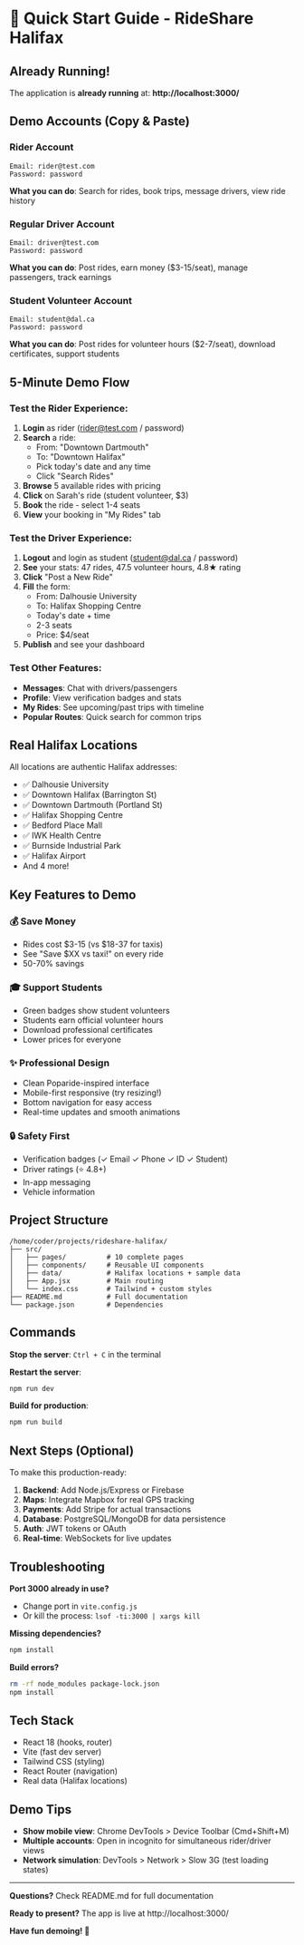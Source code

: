# 🚀 Quick Start Guide - RideShare Halifax

## Already Running!

The application is **already running** at:
**http://localhost:3000/**

## Demo Accounts (Copy & Paste)

### Rider Account
```
Email: rider@test.com
Password: password
```
**What you can do**: Search for rides, book trips, message drivers, view ride history

### Regular Driver Account
```
Email: driver@test.com
Password: password
```
**What you can do**: Post rides, earn money ($3-15/seat), manage passengers, track earnings

### Student Volunteer Account
```
Email: student@dal.ca
Password: password
```
**What you can do**: Post rides for volunteer hours ($2-7/seat), download certificates, support students

## 5-Minute Demo Flow

### Test the Rider Experience:

1. **Login** as rider (rider@test.com / password)
2. **Search** a ride:
   - From: "Downtown Dartmouth"
   - To: "Downtown Halifax"
   - Pick today's date and any time
   - Click "Search Rides"
3. **Browse** 5 available rides with pricing
4. **Click** on Sarah's ride (student volunteer, $3)
5. **Book** the ride - select 1-4 seats
6. **View** your booking in "My Rides" tab

### Test the Driver Experience:

1. **Logout** and login as student (student@dal.ca / password)
2. **See** your stats: 47 rides, 47.5 volunteer hours, 4.8★ rating
3. **Click** "Post a New Ride"
4. **Fill** the form:
   - From: Dalhousie University
   - To: Halifax Shopping Centre
   - Today's date + time
   - 2-3 seats
   - Price: $4/seat
5. **Publish** and see your dashboard

### Test Other Features:

- **Messages**: Chat with drivers/passengers
- **Profile**: View verification badges and stats
- **My Rides**: See upcoming/past trips with timeline
- **Popular Routes**: Quick search for common trips

## Real Halifax Locations

All locations are authentic Halifax addresses:
- ✅ Dalhousie University
- ✅ Downtown Halifax (Barrington St)
- ✅ Downtown Dartmouth (Portland St)
- ✅ Halifax Shopping Centre
- ✅ Bedford Place Mall
- ✅ IWK Health Centre
- ✅ Burnside Industrial Park
- ✅ Halifax Airport
- And 4 more!

## Key Features to Demo

### 💰 Save Money
- Rides cost $3-15 (vs $18-37 for taxis)
- See "Save $XX vs taxi!" on every ride
- 50-70% savings

### 🎓 Support Students
- Green badges show student volunteers
- Students earn official volunteer hours
- Download professional certificates
- Lower prices for everyone

### ✨ Professional Design
- Clean Poparide-inspired interface
- Mobile-first responsive (try resizing!)
- Bottom navigation for easy access
- Real-time updates and smooth animations

### 🔒 Safety First
- Verification badges (✓ Email ✓ Phone ✓ ID ✓ Student)
- Driver ratings (⭐ 4.8+)
- In-app messaging
- Vehicle information

## Project Structure

```
/home/coder/projects/rideshare-halifax/
├── src/
│   ├── pages/          # 10 complete pages
│   ├── components/     # Reusable UI components
│   ├── data/           # Halifax locations + sample data
│   ├── App.jsx         # Main routing
│   └── index.css       # Tailwind + custom styles
├── README.md           # Full documentation
└── package.json        # Dependencies
```

## Commands

**Stop the server**: `Ctrl + C` in the terminal

**Restart the server**:
```bash
npm run dev
```

**Build for production**:
```bash
npm run build
```

## Next Steps (Optional)

To make this production-ready:

1. **Backend**: Add Node.js/Express or Firebase
2. **Maps**: Integrate Mapbox for real GPS tracking
3. **Payments**: Add Stripe for actual transactions
4. **Database**: PostgreSQL/MongoDB for data persistence
5. **Auth**: JWT tokens or OAuth
6. **Real-time**: WebSockets for live updates

## Troubleshooting

**Port 3000 already in use?**
- Change port in `vite.config.js`
- Or kill the process: `lsof -ti:3000 | xargs kill`

**Missing dependencies?**
```bash
npm install
```

**Build errors?**
```bash
rm -rf node_modules package-lock.json
npm install
```

## Tech Stack

- React 18 (hooks, router)
- Vite (fast dev server)
- Tailwind CSS (styling)
- React Router (navigation)
- Real data (Halifax locations)

## Demo Tips

- **Show mobile view**: Chrome DevTools > Device Toolbar (Cmd+Shift+M)
- **Multiple accounts**: Open in incognito for simultaneous rider/driver views
- **Network simulation**: DevTools > Network > Slow 3G (test loading states)

---

**Questions?** Check README.md for full documentation

**Ready to present?** The app is live at http://localhost:3000/

**Have fun demoing! 🎉**
